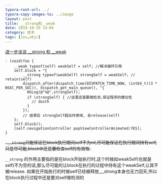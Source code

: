 ```yaml
---
typora-root-url: ../
typora-copy-images-to: ../image
layout: post
title: __strong和__weak
date: 2019-10-29 14:04
category: 技术
tags: [ios,objc]
---
```




[进一步谈谈 __strong 和 __weak](https://ziecho.com/post/ios/2015-09-02)

```objc
- (void)foo {
    __weak typeof(self) weakSelf = self; //解决循环引用
    self.block = ^{
        __strong typeof(weakSelf) strongSelf = weakSelf; // retain(self)
        dispatch_after(dispatch_time(DISPATCH_TIME_NOW, (int64_t)(3 * NSEC_PER_SEC)), dispatch_get_main_queue(), ^{
          NSLog(@"%@",strongSelf);
          if (strongSelf) { //这里还是要做检测,保证程序的健壮性
            // dosth
          }
        });
      	// 结束后 strongSelf超出作用域, 会release(self)
    };
    self.block();
    [self.navigationController popViewControllerAnimated:YES];
}
```

~~` __strong`只能保证在block执行期间self不为nil,尽可能保证在执行期间持有self,只是尽可能,block中还是要检查self的有效性.~~

`__strong` 的作用主要指的是在block开始执行时,这个时候如weakSelf(也就是self)不为空的话,那么尽可能的让block在执行的过程中持有这个weakSelf,让其不被release.  如果在开始执行的时候self已经被释放,__strong本身也无力回天,所以在block执行过程中还是要对self做检测的

